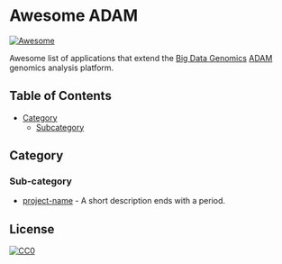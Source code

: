 # Awesome ADAM

[![Awesome](https://awesome.re/badge.svg)](https://awesome.re)

Awesome list of applications that extend the [Big Data Genomics](https://github.com/bigdatagenomics)
[ADAM](https://github.com/bigdatagenomics/adam) genomics analysis platform.


## Table of Contents

- [Category](#category)
  - [Subcategory](#sub-category)

## Category

### Sub-category

* [project-name](http://example.com/) - A short description ends with a period.


## License

[![CC0](http://mirrors.creativecommons.org/presskit/buttons/88x31/svg/cc-zero.svg)](https://creativecommons.org/publicdomain/zero/1.0/)
